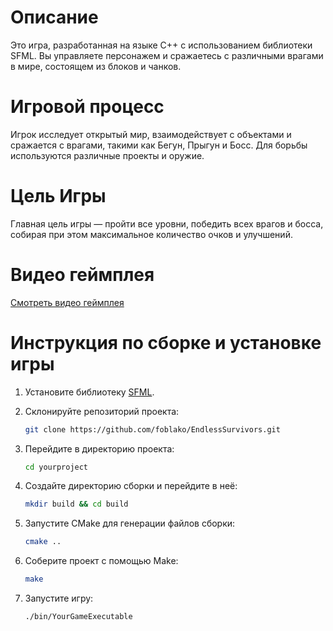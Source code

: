 # Описание

Это игра, разработанная на языке C++ с использованием библиотеки SFML. Вы управляете персонажем и сражаетесь с различными врагами в мире, состоящем из блоков и чанков.

# Игровой процесс

Игрок исследует открытый мир, взаимодействует с объектами и сражается с врагами, такими как Бегун, Прыгун и Босс. Для борьбы используются различные проекты и оружие.

# Цель Игры

Главная цель игры — пройти все уровни, победить всех врагов и босса, собирая при этом максимальное количество очков и улучшений.

# Видео геймплея

[Смотреть видео геймплея](https://drive.google.com/file/d/1C4JgXZqDNDg44YZvI_N_0jWcBCTyWuN9/view?usp=sharing)

# Инструкция по сборке и установке игры

1. Установите библиотеку [SFML](https://www.sfml-dev.org/).
2. Склонируйте репозиторий проекта:

   ```sh
   git clone https://github.com/foblako/EndlessSurvivors.git
   ```

3. Перейдите в директорию проекта:

   ```sh
   cd yourproject
   ```

4. Создайте директорию сборки и перейдите в неё:

   ```sh
   mkdir build && cd build
   ```

5. Запустите CMake для генерации файлов сборки:

   ```sh
   cmake ..
   ```

6. Соберите проект с помощью Make:

   ```sh
   make
   ```

7. Запустите игру:

   ```sh
   ./bin/YourGameExecutable
   ```